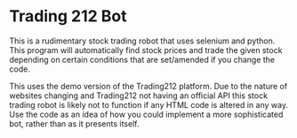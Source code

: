 # Trading 212 Bot
This is a rudimentary stock trading robot that uses selenium and python. This program will automatically find stock prices and trade the given stock depending on certain conditions that are set/amended if you change the code.

This uses the demo version of the Trading212 platform. Due to the nature of websites changing and Trading212 not having an official API this stock trading robot is likely not to function if any HTML code is altered in any way. Use the code as an idea of how you could implement a more sophisticated bot, rather than as it presents itself.